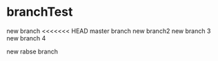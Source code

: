 branchTest
==========
new branch
<<<<<<< HEAD
master branch
new branch2
new branch 3
new branch 4

new rabse branch
